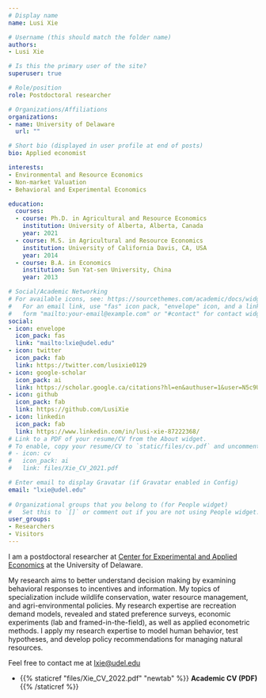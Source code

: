 ```yaml
---
# Display name
name: Lusi Xie

# Username (this should match the folder name)
authors:
- Lusi Xie

# Is this the primary user of the site?
superuser: true

# Role/position
role: Postdoctoral researcher

# Organizations/Affiliations
organizations:
- name: University of Delaware
  url: ""

# Short bio (displayed in user profile at end of posts)
bio: Applied economist

interests:
- Environmental and Resource Economics
- Non-market Valuation
- Behavioral and Experimental Economics

education:
  courses:
  - course: Ph.D. in Agricultural and Resource Economics
    institution: University of Alberta, Alberta, Canada
    year: 2021
  - course: M.S. in Agricultural and Resource Economics
    institution: University of California Davis, CA, USA
    year: 2014
  - course: B.A. in Economics
    institution: Sun Yat-sen University, China
    year: 2013

# Social/Academic Networking
# For available icons, see: https://sourcethemes.com/academic/docs/widgets/#icons
#   For an email link, use "fas" icon pack, "envelope" icon, and a link in the
#   form "mailto:your-email@example.com" or "#contact" for contact widget.
social:
- icon: envelope
  icon_pack: fas
  link: "mailto:lxie@udel.edu"
- icon: twitter
  icon_pack: fab
  link: https://twitter.com/lusixie0129
- icon: google-scholar
  icon_pack: ai
  link: https://scholar.google.ca/citations?hl=en&authuser=1&user=N5c9UjMAAAAJ
- icon: github
  icon_pack: fab
  link: https://github.com/LusiXie
- icon: linkedin
  icon_pack: fab
  link: https://www.linkedin.com/in/lusi-xie-87222368/
# Link to a PDF of your resume/CV from the About widget.
# To enable, copy your resume/CV to `static/files/cv.pdf` and uncomment the lines below.  
# - icon: cv
#   icon_pack: ai
#   link: files/Xie_CV_2021.pdf

# Enter email to display Gravatar (if Gravatar enabled in Config)
email: "lxie@udel.edu"
  
# Organizational groups that you belong to (for People widget)
#   Set this to `[]` or comment out if you are not using People widget.  
user_groups:
- Researchers
- Visitors
---
```


I am a postdoctoral researcher at [Center for Experimental and Applied Economics](https://www.udel.edu/academics/colleges/canr/departments/applied-economics-and-statistics/affiliated-centers/ceae/) at the University of Delaware. 

My research aims to better understand decision making by examining behavioral responses to incentives and information. My topics of specialization include wildlife conservation, water resource management, and agri-environmental policies. My research expertise are recreation demand models, revealed and stated preference surveys, economic experiments (lab and framed-in-the-field), as well as applied econometric methods. I apply my research expertise to model human behavior, test hypotheses, and develop policy recommendations for managing natural resources.

Feel free to contact me at [lxie@udel.edu](mailto:lxie@udel.edu)

* {{% staticref "files/Xie_CV_2022.pdf" "newtab" %}} **Academic CV (PDF)** {{% /staticref %}}


